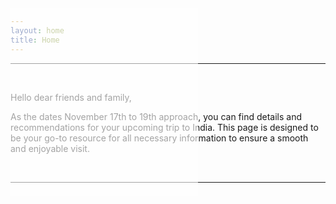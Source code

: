 ```yaml
---
layout: home
title: Home
---
```


<style>

  body::after {
  content: "";
  position: absolute;
  top: 50px;  /* Adjust as needed */
  left: 50px; /* Adjust as needed */
  width: 300px;  /* Set your desired width */
  height: 300px; /* Set your desired height */
  background-color: rgba(255, 255, 255, 0.6); /* Semi-transparent white */
  z-index: 2; /* Ensure it appears above the background image */
}
  body::before {
    content: "";
    position: absolute;
    top: 0;
    left: 0;
    width: 100%;
    height: 100%;
    background: url("img/PXL_20230913_035201957.jpg");
    background-size: cover;
    background-position: center;
    opacity: 0.4;
    z-index: -1; 
  }

 body {
    position: relative;
    min-height: 100vh;
 }
</style>

<!--
<style>
  body {
    background-image: url("img/PXL_20230913_035201957.jpg");
    background-size: cover;
    background-position: center;
    opacity: 0.5;
    z-index: -1;
  }
</style>


<img src="img/PXL_20230913_035201957.jpg" alt="Imke and Parichay" align="left" width="350" style="margin-right: 30px"/>

-->

--------
&nbsp;

Hello dear friends and family,

As the dates November 17th to 19th approach, you can find details and recommendations for your upcoming trip to India. This page is designed to be your go-to resource for all necessary information to ensure a smooth and enjoyable visit.

&nbsp;

-------------------------
&nbsp;
&nbsp;
&nbsp;
&nbsp;
